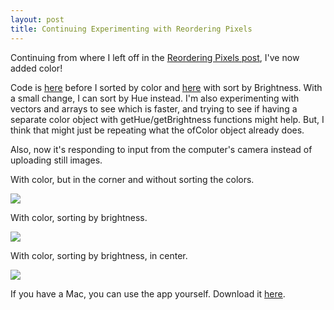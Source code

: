 ```yaml
---
layout: post
title: Continuing Experimenting with Reordering Pixels
---
```


Continuing from where I left off in the [Reordering Pixels post](http://sfpc.zanarmstrong.com/Reordering%20Pixels/), I've now added color!  

Code is [here](https://github.com/zanarmstrong/open-frameworks-sketches/tree/master/reorderPixels/reorderPixelsCameraColored) before I sorted by color and [here](https://github.com/zanarmstrong/open-frameworks-sketches/tree/master/reorderPixels/ArrayStructure) with sort by Brightness.  With a small change, I can sort by Hue instead. I'm also experimenting with vectors and arrays to see which is faster, and trying to see if having a separate color object with getHue/getBrightness functions might help. But, I think that might just be repeating what the ofColor object already does. 

Also, now it's responding to input from the computer's camera instead of uploading still images. 

With color, but in the corner and without sorting the colors. 

![](https://dchtm6r471mui.cloudfront.net/hackpad.com_OleJIJ3ubk7_p.232391_1417040748281_Screen%20Shot%202014-11-24%20at%205.57.20%20PM.png)

With color, sorting by brightness. 

![](https://dchtm6r471mui.cloudfront.net/hackpad.com_OleJIJ3ubk7_p.232391_1417040766596_Screen%20Shot%202014-11-24%20at%206.36.12%20PM.png)

With color, sorting by brightness, in center.

![](https://dchtm6r471mui.cloudfront.net/hackpad.com_OleJIJ3ubk7_p.232391_1417040789025_Screen%20Shot%202014-11-24%20at%206.40.19%20PM.png)

If you have a Mac, you can use the app yourself.  Download it [here](https://www.dropbox.com/s/9mywudfre8vz3bw/loadImageIn.zip?dl=0).
